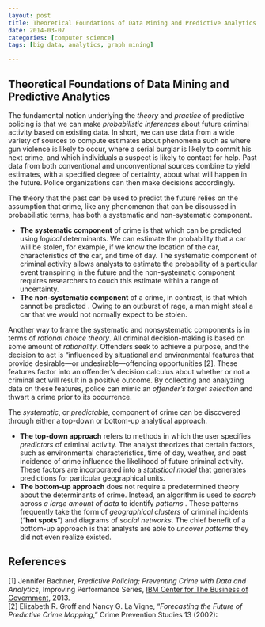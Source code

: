 ```yaml
---
layout: post
title: Theoretical Foundations of Data Mining and Predictive Analytics
date: 2014-03-07
categories: [computer science]
tags: [big data, analytics, graph mining]

---
```


Theoretical Foundations of Data Mining and Predictive Analytics
---
The fundamental notion underlying the *theory* and *practice* of predictive policing is that we can make *probabilistic inferences* about future criminal activity based on existing data. In short, we can use data from a wide variety of sources to compute estimates about phenomena such as where gun violence is likely to occur, where a serial burglar is likely to commit his next crime, and which individuals a suspect is likely to contact for help. Past data from both conventional and unconventional sources combine to yield estimates, with a specified degree of certainty, about what will happen in the future. Police organizations can then make decisions accordingly.
The theory that the past can be used to predict the future relies on the assumption that crime, like any phenomenon that can be discussed in probabilistic terms, has both a systematic and non-systematic component.
* **The systematic component** of crime is that which can be predicted using *logical* determinants. We can estimate the probability that a car will be stolen, for example, if we know the location of the car, characteristics of the car, and time of day. The systematic component of criminal activity allows analysts to estimate the probability of a particular event transpiring in the future and the non-systematic component requires researchers to couch this estimate within a range of uncertainty.  
* **The non-systematic component** of a crime, in contrast, is that which cannot be predicted . Owing to an outburst of rage, a man might steal a car that we would not normally expect to be stolen.

Another way to frame the systematic and nonsystematic components is in terms of *rational choice theory*. All criminal decision-making is based on some amount of *rationality*. Offenders seek to achieve a purpose, and the decision to act is “influenced by situational and environmental features that provide desirable—or undesirable—offending opportunities [2]. These features factor into an offender’s decision calculus about whether or not a criminal act will result in a positive outcome. By collecting and analyzing data on these features, police can mimic an *offender’s target selection* and thwart a crime prior to its occurrence.The *systematic*, or *predictable*, component of crime can be discovered through either a top-down or bottom-up analytical approach.
* **The top-down approach** refers to methods in which the user specifies *predictors* of criminal activity. The analyst theorizes that certain factors, such as environmental characteristics, time of day, weather, and past incidence of crime influence the likelihood of future criminal activity. These factors are incorporated into a *statistical model* that generates predictions for particular geographical units.  
* **The bottom-up approach** does not require a predetermined theory about the determinants of crime. Instead, an algorithm is used to *search* across *a large amount of data* to identify *patterns* . These patterns frequently take the form of *geographical clusters* of criminal incidents (“**hot spots**”) and diagrams of *social networks*. The chief benefit of a bottom-up approach is that analysts are able to *uncover patterns* they did not even realize existed.


References
---
[1] Jennifer Bachner, *Predictive Policing; Preventing Crime with Data and Analytics*, Improving Performance Series, [IBM Center for The Business of Government](http://www.businessofgovernment.org), 2013.  
[2] Elizabeth R. Groff and Nancy G. La Vigne, “*Forecasting the Future of Predictive Crime Mapping*,” Crime Prevention Studies 13 (2002):